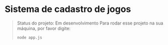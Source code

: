 # Sistema de cadastro de jogos
> Status do projeto: Em desenvolvimento
> Para rodar esse projeto na sua máquina, por favor digite:
> ````
> node app.js
> ````
